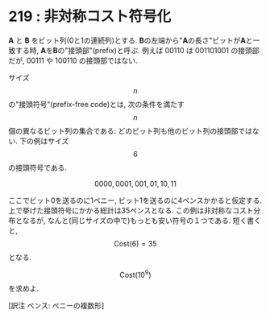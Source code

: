 # 219 : 非対称コスト符号化

**A** と **B** をビット列\(0と1の連続列\)とする. **B**の左端から"**A**の長さ"ビットが**A**と一致する時, **A**を**B**の"接頭部"\(prefix\)と呼ぶ. 例えば 00110 は 001101001 の接頭部だが, 00111 や 100110 の接頭部ではない.

サイズ$$n$$の"接頭符号"\(prefix-free code\)とは, 次の条件を満たす $$n$$ 個の異なるビット列の集合である: どのビット列も他のビット列の接頭部ではない. 下の例はサイズ$$6$$の接頭符号である.

$$
0000, 0001, 001, 01, 10, 11
$$

ここでビット0を送るのに1ペニー, ビット1を送るのに4ペンスかかると仮定する. 上で挙げた接頭符号にかかる総計は35ペンスとなる. この例は非対称なコスト分布となるが, なんと\(同じサイズの中で\)もっとも安い符号の１つである. 短く書くと, $$\textrm{Cost}(6)=35$$ となる.

$$\textrm{Cost}(10^{9})$$を求めよ.

\[訳注 ペンス: ペニーの複数形\]

